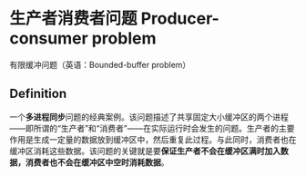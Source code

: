 # 生产者消费者问题 Producer-consumer problem
有限缓冲问题（英语：Bounded-buffer problem）
## Definition

一个**多进程同步**问题的经典案例。该问题描述了共享固定大小缓冲区的两个进程——即所谓的“生产者”和“消费者”——在实际运行时会发生的问题。生产者的主要作用是生成一定量的数据放到缓冲区中，然后重复此过程。与此同时，消费者也在缓冲区消耗这些数据。该问题的关键就是要**保证生产者不会在缓冲区满时加入数据，消费者也不会在缓冲区中空时消耗数据**。



